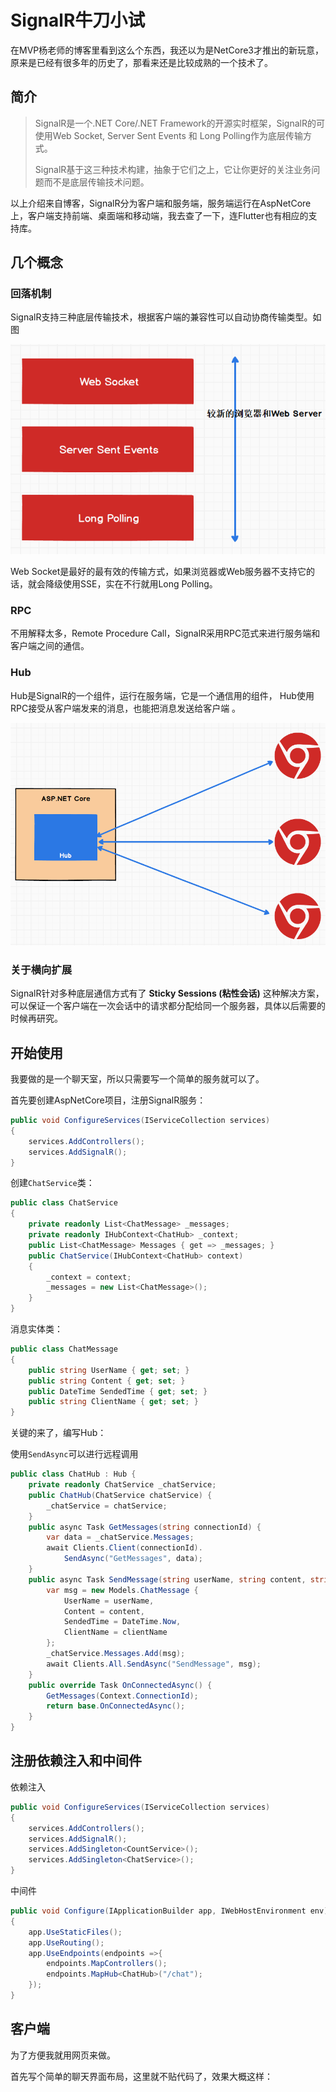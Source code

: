 # SignalR牛刀小试

在MVP杨老师的博客里看到这么个东西，我还以为是NetCore3才推出的新玩意，原来是已经有很多年的历史了，那看来还是比较成熟的一个技术了。

## 简介

> SignalR是一个.NET Core/.NET Framework的开源实时框架，SignalR的可使用Web Socket, Server Sent Events 和 Long Polling作为底层传输方式。
>
> SignalR基于这三种技术构建，抽象于它们之上，它让你更好的关注业务问题而不是底层传输技术问题。

以上介绍来自博客，SignalR分为客户端和服务端，服务端运行在AspNetCore上，客户端支持前端、桌面端和移动端，我去查了一下，连Flutter也有相应的支持库。

## 几个概念

### 回落机制

SignalR支持三种底层传输技术，根据客户端的兼容性可以自动协商传输类型。如图

![img](readme.assets/986268-20180822101825506-40411686.png) 

 Web Socket是最好的最有效的传输方式，如果浏览器或Web服务器不支持它的话，就会降级使用SSE，实在不行就用Long Polling。

### RPC

不用解释太多，Remote Procedure Call，SignalR采用RPC范式来进行服务端和客户端之间的通信。

### Hub

 Hub是SignalR的一个组件，运行在服务端，它是一个通信用的组件， Hub使用RPC接受从客户端发来的消息，也能把消息发送给客户端 。

![img](readme.assets/986268-20180822105429012-560086983.png) 

### 关于横向扩展

SignalR针对多种底层通信方式有了 **Sticky Sessions (粘性会话)** 这种解决方案，可以保证一个客户端在一次会话中的请求都分配给同一个服务器，具体以后需要的时候再研究。

## 开始使用

我要做的是一个聊天室，所以只需要写一个简单的服务就可以了。

首先要创建AspNetCore项目，注册SignalR服务：

```c#
public void ConfigureServices(IServiceCollection services)
{
    services.AddControllers();
    services.AddSignalR();
}
```

创建`ChatService`类：

```c#
public class ChatService
{
    private readonly List<ChatMessage> _messages;
    private readonly IHubContext<ChatHub> _context;
    public List<ChatMessage> Messages { get => _messages; }
    public ChatService(IHubContext<ChatHub> context)
    {
        _context = context;
        _messages = new List<ChatMessage>();
    }
}
```

消息实体类：

```c#
public class ChatMessage
{
    public string UserName { get; set; }
    public string Content { get; set; }
    public DateTime SendedTime { get; set; }
    public string ClientName { get; set; }
}
```

关键的来了，编写Hub：

使用`SendAsync`可以进行远程调用

```c#
public class ChatHub : Hub {
    private readonly ChatService _chatService;
    public ChatHub(ChatService chatService) {
        _chatService = chatService;
    }
    public async Task GetMessages(string connectionId) {
        var data = _chatService.Messages;
        await Clients.Client(connectionId).
            SendAsync("GetMessages", data);
    }
    public async Task SendMessage(string userName, string content, string clientName) {
        var msg = new Models.ChatMessage {
            UserName = userName,
            Content = content,
            SendedTime = DateTime.Now,
            ClientName = clientName
        };
        _chatService.Messages.Add(msg);
        await Clients.All.SendAsync("SendMessage", msg);
    }
    public override Task OnConnectedAsync() {
        GetMessages(Context.ConnectionId);
        return base.OnConnectedAsync();
    }
}
```

## 注册依赖注入和中间件

依赖注入

```c#
public void ConfigureServices(IServiceCollection services)
{
    services.AddControllers();
    services.AddSignalR();
    services.AddSingleton<CountService>();
    services.AddSingleton<ChatService>();
}
```

中间件

```c#
public void Configure(IApplicationBuilder app, IWebHostEnvironment env)
{
    app.UseStaticFiles();
    app.UseRouting();
    app.UseEndpoints(endpoints =>{
        endpoints.MapControllers();
        endpoints.MapHub<ChatHub>("/chat");
    });
}
```

## 客户端

为了方便我就用网页来做。

首先写个简单的聊天界面布局，这里就不贴代码了，效果大概这样：
